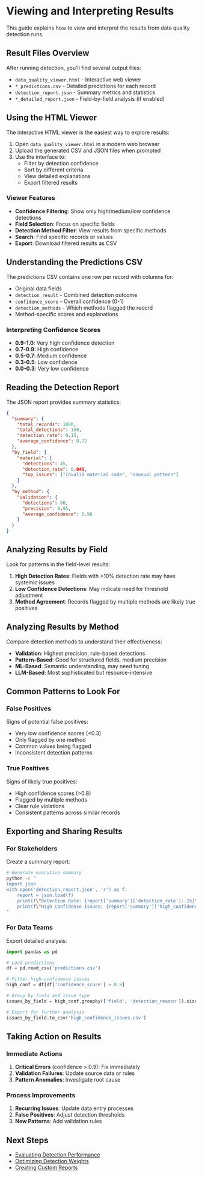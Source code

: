 # Viewing and Interpreting Results

This guide explains how to view and interpret the results from data quality detection runs.

## Result Files Overview

After running detection, you'll find several output files:

- `data_quality_viewer.html` - Interactive web viewer
- `*_predictions.csv` - Detailed predictions for each record
- `detection_report.json` - Summary metrics and statistics
- `*_detailed_report.json` - Field-by-field analysis (if enabled)

## Using the HTML Viewer

The interactive HTML viewer is the easiest way to explore results:

1. Open `data_quality_viewer.html` in a modern web browser
2. Upload the generated CSV and JSON files when prompted
3. Use the interface to:
   - Filter by detection confidence
   - Sort by different criteria
   - View detailed explanations
   - Export filtered results

### Viewer Features

- **Confidence Filtering**: Show only high/medium/low confidence detections
- **Field Selection**: Focus on specific fields
- **Detection Method Filter**: View results from specific methods
- **Search**: Find specific records or values
- **Export**: Download filtered results as CSV

## Understanding the Predictions CSV

The predictions CSV contains one row per record with columns for:

- Original data fields
- `detection_result` - Combined detection outcome
- `confidence_score` - Overall confidence (0-1)
- `detection_methods` - Which methods flagged the record
- Method-specific scores and explanations

### Interpreting Confidence Scores

- **0.9-1.0**: Very high confidence detection
- **0.7-0.9**: High confidence
- **0.5-0.7**: Medium confidence
- **0.3-0.5**: Low confidence
- **0.0-0.3**: Very low confidence

## Reading the Detection Report

The JSON report provides summary statistics:

```json
{
  "summary": {
    "total_records": 1000,
    "total_detections": 150,
    "detection_rate": 0.15,
    "average_confidence": 0.72
  },
  "by_field": {
    "material": {
      "detections": 45,
      "detection_rate": 0.045,
      "top_issues": ["Invalid material code", "Unusual pattern"]
    }
  },
  "by_method": {
    "validation": {
      "detections": 80,
      "precision": 0.95,
      "average_confidence": 0.98
    }
  }
}
```

## Analyzing Results by Field

Look for patterns in the field-level results:

1. **High Detection Rates**: Fields with >10% detection rate may have systemic issues
2. **Low Confidence Detections**: May indicate need for threshold adjustment
3. **Method Agreement**: Records flagged by multiple methods are likely true positives

## Analyzing Results by Method

Compare detection methods to understand their effectiveness:

- **Validation**: Highest precision, rule-based detections
- **Pattern-Based**: Good for structured fields, medium precision
- **ML-Based**: Semantic understanding, may need tuning
- **LLM-Based**: Most sophisticated but resource-intensive

## Common Patterns to Look For

### False Positives

Signs of potential false positives:
- Very low confidence scores (<0.3)
- Only flagged by one method
- Common values being flagged
- Inconsistent detection patterns

### True Positives

Signs of likely true positives:
- High confidence scores (>0.8)
- Flagged by multiple methods
- Clear rule violations
- Consistent patterns across similar records

## Exporting and Sharing Results

### For Stakeholders

Create a summary report:

```bash
# Generate executive summary
python -c "
import json
with open('detection_report.json', 'r') as f:
    report = json.load(f)
    print(f\"Detection Rate: {report['summary']['detection_rate']:.1%}\")
    print(f\"High Confidence Issues: {report['summary']['high_confidence_count']}\")
"
```

### For Data Teams

Export detailed analysis:

```python
import pandas as pd

# Load predictions
df = pd.read_csv('predictions.csv')

# Filter high-confidence issues
high_conf = df[df['confidence_score'] > 0.8]

# Group by field and issue type
issues_by_field = high_conf.groupby(['field', 'detection_reason']).size()

# Export for further analysis
issues_by_field.to_csv('high_confidence_issues.csv')
```

## Taking Action on Results

### Immediate Actions

1. **Critical Errors** (confidence > 0.9): Fix immediately
2. **Validation Failures**: Update source data or rules
3. **Pattern Anomalies**: Investigate root cause

### Process Improvements

1. **Recurring Issues**: Update data entry processes
2. **False Positives**: Adjust detection thresholds
3. **New Patterns**: Add validation rules

## Next Steps

- [Evaluating Detection Performance](evaluating-performance.md)
- [Optimizing Detection Weights](optimizing-weights.md)
- [Creating Custom Reports](../development/custom-reporting.md)